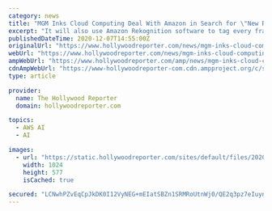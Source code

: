 ```yaml
---
category: news
title: "MGM Inks Cloud Computing Deal With Amazon in Search for \"New Revenue Opportunities\""
excerpt: "It will also use Amazon Rekognition software to tag every frame of its movie and TV library, \"making it easier for MGM’s partners to find and license film and TV shows for their lineups.\""
publishedDateTime: 2020-12-07T14:55:00Z
originalUrl: "https://www.hollywoodreporter.com/news/mgm-inks-cloud-computing-deal-with-amazon-in-search-for-new-revenue-opportunities"
webUrl: "https://www.hollywoodreporter.com/news/mgm-inks-cloud-computing-deal-with-amazon-in-search-for-new-revenue-opportunities"
ampWebUrl: "https://www.hollywoodreporter.com/amp/news/mgm-inks-cloud-computing-deal-with-amazon-in-search-for-new-revenue-opportunities"
cdnAmpWebUrl: "https://www-hollywoodreporter-com.cdn.ampproject.org/c/s/www.hollywoodreporter.com/amp/news/mgm-inks-cloud-computing-deal-with-amazon-in-search-for-new-revenue-opportunities"
type: article

provider:
  name: The Hollywood Reporter
  domain: hollywoodreporter.com

topics:
  - AWS AI
  - AI

images:
  - url: "https://static.hollywoodreporter.com/sites/default/files/2020/01/b25_25594_r_rgb_copy-1024x577.jpg"
    width: 1024
    height: 577
    isCached: true

secured: "LCNwhPZvEqCpJkDK0I12VyNEG+mEIatSBZn1SRMRoUtnWj0/QE2q3pz7eIuynLcEGkElfOSOtGacjUYPONV0E9zLygqBQb7l0Fu311eVcPRCanCe5SDwN6XmcW8PI2PZJ7+qS8B6NRThvHGODVWq/9iRJKCf070xWjzonf36NkYsTINPff5YlOZwXVFstQS3FjTVjSI4FuQ+0gJ0TuYsQKCghw18bSAWhFdh5jjsHQBHrpVtn8fpYr6m9URZt74nVoS0Dr4Ql9eYGRpKajGKanB1njpITMSohxVKhu0SYdirQ4u0x09TI9bA8WmHHy8qmoWBvXqF+nlrWT2h+QBmhcKjAs8u+JO4XTG86Cve/vs=;OG8mNQGZwns5ZI/fUdmMBg=="
---
```


